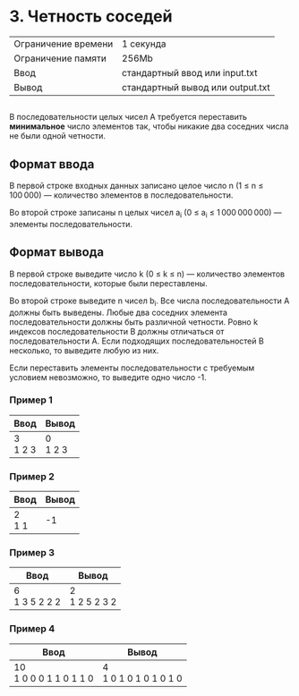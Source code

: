 <h1 class="title">3. Четность соседей</h1>
      <table>
         <tr class="time-limit">
            <td class="property-title">Ограничение времени</td>
            <td>1&nbsp;секунда</td>
         </tr>
         <tr class="memory-limit">
            <td class="property-title">Ограничение памяти</td>
            <td>256Mb</td>
         </tr>
         <tr class="input-file">
            <td class="property-title">Ввод</td>
            <td colspan="1">стандартный ввод или input.txt</td>
         </tr>
         <tr class="output-file">
            <td class="property-title">Вывод</td>
            <td colspan="1">стандартный вывод или output.txt</td>
         </tr>
      </table>
   </div>
   <h2></h2>
   <div class="legend"><span style="">
         <p>В последовательности целых чисел <span class="tex-math-text">A</span> требуется переставить <span style="font-weight:bold;">минимальное</span> число элементов так, чтобы никакие два соседних числа не были одной четности.
         </p></span></div>
   <h2>Формат ввода</h2>
   <div class="input-specification"><span style="">
         <p>В первой строке входных данных записано целое число <span class="tex-math-text">n</span> (<span class="tex-math-text">1 &le; n &le; 100&#8239;000</span>)&nbsp;&mdash; количество элементов в последовательности.
         </p></span><p>Во второй строке записаны <span class="tex-math-text">n</span> целых чисел <span class="tex-math-text">a<sub>i</sub></span> (<span class="tex-math-text">0 &le; a<sub>i</sub> &le; 1&#8239;000&#8239;000&#8239;000</span>)&nbsp;&mdash; элементы последовательности.
      </p>
   </div>
   <h2>Формат вывода</h2>
   <div class="output-specification"><span style="">
         <p>В первой строке выведите число <span class="tex-math-text">k</span> (<span class="tex-math-text">0 &le; k &le; n</span>)&nbsp;&mdash; количество элементов последовательности, которые были переставлены.
         </p></span><p>Во второй строке выведите <span class="tex-math-text">n</span> чисел <span class="tex-math-text">b<sub>i</sub></span>. Все числа последовательности <span class="tex-math-text">A</span> должны быть выведены. Любые два соседних элемента последовательности должны быть различной четности. Ровно <span class="tex-math-text">k</span> индексов последовательности <span class="tex-math-text">B</span> должны отличаться от последовательности <span class="tex-math-text">A</span>. Если подходящих последовательностей <span class="tex-math-text">B</span> несколько, то выведите любую из них.
      </p>
      <p>Если переставить элементы последовательности с требуемым условием невозможно, то выведите одно число -1.</p>
   </div>
   <h3>Пример 1</h3>
   <table class="sample-tests">
      <thead>
         <tr>
            <th>Ввод</th>
            <th>Вывод</th>
         </tr>
      </thead>
      <tbody>
         <tr>
            <td>3<br>
1 2 3
</td>
            <td>0<br>
1 2 3
</td>
         </tr>
      </tbody>
   </table>
   <h3>Пример 2</h3>
   <table class="sample-tests">
      <thead>
         <tr>
            <th>Ввод</th>
            <th>Вывод</th>
         </tr>
      </thead>
      <tbody>
         <tr>
            <td>2<br>
1 1
</td>
            <td>-1
</td>
         </tr>
      </tbody>
   </table>
   <h3>Пример 3</h3>
   <table class="sample-tests">
      <thead>
         <tr>
            <th>Ввод</th>
            <th>Вывод</th>
         </tr>
      </thead>
      <tbody>
         <tr>
            <td>6<br>
1 3 5 2 2 2
</td>
            <td>2<br>
1 2 5 2 3 2
</td>
         </tr>
      </tbody>
   </table>
   <h3>Пример 4</h3>
   <table class="sample-tests">
      <thead>
         <tr>
            <th>Ввод</th>
            <th>Вывод</th>
         </tr>
      </thead>
      <tbody>
         <tr>
            <td>10<br>
1 0 0 0 1 1 0 1 1 0
</td>
            <td>4<br>
1 0 1 0 1 0 1 0 1 0
</td>
         </tr>
      </tbody>
   </table>